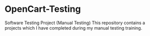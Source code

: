 # OpenCart-Testing
Software Testing Project (Manual Testing)
This repository contains a projects which I have completed during my manual testing training.
